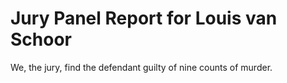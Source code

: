 # Jury Panel Report for Louis van Schoor

We, the jury, find the defendant guilty of nine counts of murder.